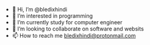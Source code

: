 - 👋 Hi, I’m @bledixhindi
- 👀 I’m interested in programming
- 🌱 I’m currently study for computer engineer
- 💞️ I’m looking to collaborate on software and websits
- 📫 How to reach me bledixhindi@protonmail.com

<!---
bledixhindi/bledixhindi is a ✨ special ✨ repository because its `README.md` (this file) appears on your GitHub profile.
You can click the Preview link to take a look at your changes.
--->
